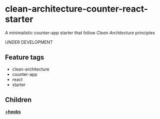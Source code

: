 # clean-architecture-counter-react-starter

A minimalistic counter-app starter that follow *Clean Architecture* principles

UNDER DEVELOPMENT

## Feature tags
- clean-architecture
- counter-app
- react
- starter

## Children

[**+hooks**](https://github.com/softspiders/clean-architecture-counter-starters/tree/clean-architecture-counter-react-hooks)


